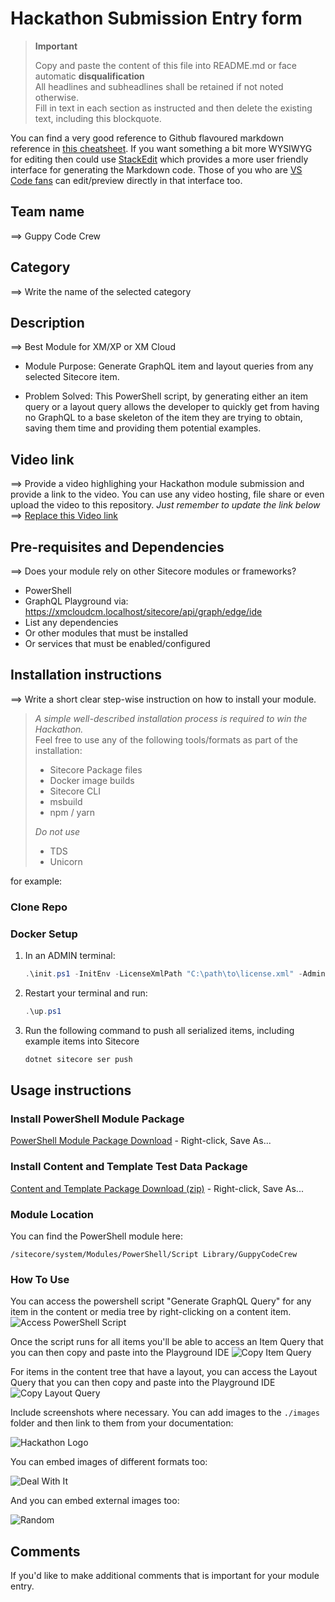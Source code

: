 # Hackathon Submission Entry form

> __Important__  
> 
> Copy and paste the content of this file into README.md or face automatic __disqualification__  
> All headlines and subheadlines shall be retained if not noted otherwise.  
> Fill in text in each section as instructed and then delete the existing text, including this blockquote.

You can find a very good reference to Github flavoured markdown reference in [this cheatsheet](https://github.com/adam-p/markdown-here/wiki/Markdown-Cheatsheet). If you want something a bit more WYSIWYG for editing then could use [StackEdit](https://stackedit.io/app) which provides a more user friendly interface for generating the Markdown code. Those of you who are [VS Code fans](https://code.visualstudio.com/docs/languages/markdown#_markdown-preview) can edit/preview directly in that interface too.

## Team name
⟹ Guppy Code Crew

## Category
⟹ Write the name of the selected category

## Description
⟹ Best Module for XM/XP or XM Cloud  

  - Module Purpose: Generate GraphQL item and layout queries from any selected Sitecore item. 
  
  - Problem Solved: This PowerShell script, by generating either an item query or a layout query allows the developer to quickly get from having no GraphQL to a base skeleton of the item they are trying to obtain, saving them time and providing them potential examples.

## Video link
⟹ Provide a video highlighing your Hackathon module submission and provide a link to the video. You can use any video hosting, file share or even upload the video to this repository. _Just remember to update the link below_
⟹ [Replace this Video link](#video-link)



## Pre-requisites and Dependencies

⟹ Does your module rely on other Sitecore modules or frameworks?
- PowerShell
- GraphQL Playground via: https://xmcloudcm.localhost/sitecore/api/graph/edge/ide
- List any dependencies
- Or other modules that must be installed
- Or services that must be enabled/configured

## Installation instructions
⟹ Write a short clear step-wise instruction on how to install your module.  

> _A simple well-described installation process is required to win the Hackathon._  
> Feel free to use any of the following tools/formats as part of the installation:
> - Sitecore Package files
> - Docker image builds
> - Sitecore CLI
> - msbuild
> - npm / yarn
> 
> _Do not use_
> - TDS
> - Unicorn
 
for example:

### Clone Repo

### Docker Setup

1. In an ADMIN terminal:

    ```ps1
    .\init.ps1 -InitEnv -LicenseXmlPath "C:\path\to\license.xml" -AdminPassword "DesiredAdminPassword"
    ```

2. Restart your terminal and run:

    ```ps1
    .\up.ps1
    ```
3. Run the following command to push all serialized items, including example items into Sitecore

    ```ps1
    dotnet sitecore ser push
    ```

## Usage instructions

### Install PowerShell Module Package
[PowerShell Module Package Download](/docs/modulefiles/GuppyCodeCrew-GenerateGraphQLQuery-Module-1.zip) - Right-click, Save As...

### Install Content and Template Test Data Package
[Content and Template Package Download (zip)](/docs/modulefiles/GuppyCodeCrew-ContentAndTemplates.zip) - Right-click, Save As...

### Module Location
You can find the PowerShell module here:
```
/sitecore/system/Modules/PowerShell/Script Library/GuppyCodeCrew
```

### How To Use
You can access the powershell script "Generate GraphQL Query" for any item in the content or media tree by right-clicking on a content item.
![Access PowerShell Script](docs/images/screenshot1.png?raw=true "Access PowerShell Script")

Once the script runs for all items you'll be able to access an Item Query that you can then copy and paste into the Playground IDE
![Copy Item Query](docs/images/screenshot2.png?raw=true "Copy Item Query")

For items in the content tree that have a layout, you can access the Layout Query that you can then copy and paste into the Playground IDE
![Copy Layout Query](docs/images/screenshot3.png?raw=true "Copy Layout Query")

Include screenshots where necessary. You can add images to the `./images` folder and then link to them from your documentation:

![Hackathon Logo](docs/images/hackathon.png?raw=true "Hackathon Logo")

You can embed images of different formats too:

![Deal With It](docs/images/deal-with-it.gif?raw=true "Deal With It")

And you can embed external images too:

![Random](https://thiscatdoesnotexist.com/)

## Comments
If you'd like to make additional comments that is important for your module entry.
